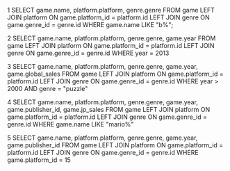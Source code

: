 1 
SELECT game.name, platform.platform, genre.genre FROM game
LEFT JOIN platform ON game.platform_id = platform.id
LEFT JOIN genre ON game.genre_id = genre.id
WHERE game.name LIKE "b%";

2
SELECT game.name, platform.platform, genre.genre, game.year FROM game
LEFT JOIN platform ON game.platform_id = platform.id
LEFT JOIN genre ON game.genre_id = genre.id
WHERE year = 2013

3
SELECT game.name, platform.platform, genre.genre, game.year, game.global_sales FROM game
LEFT JOIN platform ON game.platform_id = platform.id
LEFT JOIN genre ON game.genre_id = genre.id
WHERE year > 2000 AND genre = "puzzle"

4
SELECT game.name, platform.platform, genre.genre, game.year, game.publisher_id, game.jp_sales FROM game
LEFT JOIN platform ON game.platform_id = platform.id
LEFT JOIN genre ON game.genre_id = genre.id
WHERE game.name LIKE "mario%"

5
SELECT game.name, platform.platform, genre.genre, game.year, game.publisher_id FROM game
LEFT JOIN platform ON game.platform_id = platform.id
LEFT JOIN genre ON game.genre_id = genre.id
WHERE game.platform_id = 15